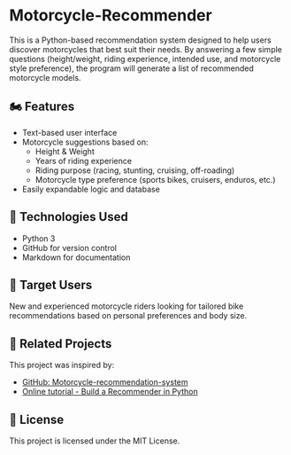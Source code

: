 # Motorcycle-Recommender

This is a Python-based recommendation system designed to help users discover motorcycles that best suit their needs. By answering a few simple questions (height/weight, riding experience, intended use, and motorcycle style preference), the program will generate a list of recommended motorcycle models.

## 🏍️ Features

- Text-based user interface
- Motorcycle suggestions based on:
  - Height & Weight
  - Years of riding experience
  - Riding purpose (racing, stunting, cruising, off-roading)
  - Motorcycle type preference (sports bikes, cruisers, enduros, etc.)
- Easily expandable logic and database

## 🔧 Technologies Used

- Python 3
- GitHub for version control
- Markdown for documentation

## 👥 Target Users

New and experienced motorcycle riders looking for tailored bike recommendations based on personal preferences and body size.

## 🔗 Related Projects

This project was inspired by:
- [GitHub: Motorcycle-recommendation-system](https://github.com/Vibhu-Agarwal/Motorcycle-Recommendation-System)
- [Online tutorial - Build a Recommender in Python](https://realpython.com/build-recommendation-engine-collaborative-filtering/)

## 📜 License

This project is licensed under the MIT License.
